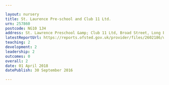 ```yaml
---

layout: nursery
title: St. Laurence Pre-school and Club 11 Ltd.
urn: 257860
postcode: NG10 1JH
address: St. Lawrence Preschool &amp; Club 11 Ltd, Broad Street, Long Eaton, NOTTINGHAM, NG10 1JH
latestReportUrl: https://reports.ofsted.gov.uk/provider/files/2602186/urn/257860.pdf
teaching: 2
development: 2
leadership: 2
outcomes: 0
overall: 2
date: 01 April 2018 
datePublish: 30 September 2016

---
```

